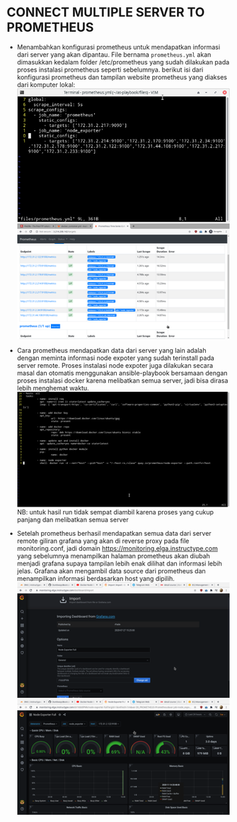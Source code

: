 # CONNECT MULTIPLE SERVER TO PROMETHEUS

- Menambahkan konfigurasi prometheus untuk mendapatkan informasi dari server yang akan dipantau. File bernama `prometheus.yml` akan dimasukkan kedalam folder /etc/prometheus yang sudah dilakukan pada proses instalasi prometheus seperti sebelumnya. berikut isi dari konfigurasi prometheus dan tampilan website prometheus yang diakses dari komputer lokal:
![text](asset/1.png)
![text](asset/2.png)

- Cara prometheus mendapatkan data dari server yang lain adalah dengan meminta informasi node expoter yang sudah terinstall pada server remote. Proses instalasi node expoter juga dilakukan secara masal dan otomatis menggunakan ansible-playbook bersamaan dengan proses instalasi docker karena melibatkan semua server, jadi bisa dirasa lebih menghemat waktu. 
![text](asset/3.png)
NB: untuk hasil run tidak sempat diambil karena proses yang cukup panjang dan melibatkan semua server

- Setelah prometheus berhasil mendapatkan semua data dari server remote giliran grafana yang akan di reverse proxy pada file monitoring.conf, jadi domain https://monitoring.elga.instructype.com yang sebelumnya menampilkan halaman prometheus akan diubah menjadi grafana supaya tampilan lebih enak dilihat dan informasi lebih jelas. Grafana akan mengambil data source dari prometheus dan menampilkan informasi berdasarkan host yang dipilih.
![text](asset/4.png)
![text](asset/5.png)